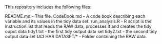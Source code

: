 This repository includes the following files:

README.md - This file.
CodeBook.md - A code book describing each variable and its values in the tidy data set.
run_analysis.R - R script is the instruction list that reads the RAW data, processes it and creates the tidy ouput data
tidy1.txt - the first tidy output data set
tidy2.txt - the second tidy output data set 
UCI HAR DATASET/* - Folder containing the RAW data. 

